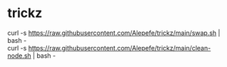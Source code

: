 # trickz

curl -s https://raw.githubusercontent.com/Alepefe/trickz/main/swap.sh | bash -
<br/>
curl -s https://raw.githubusercontent.com/Alepefe/trickz/main/clean-node.sh | bash -